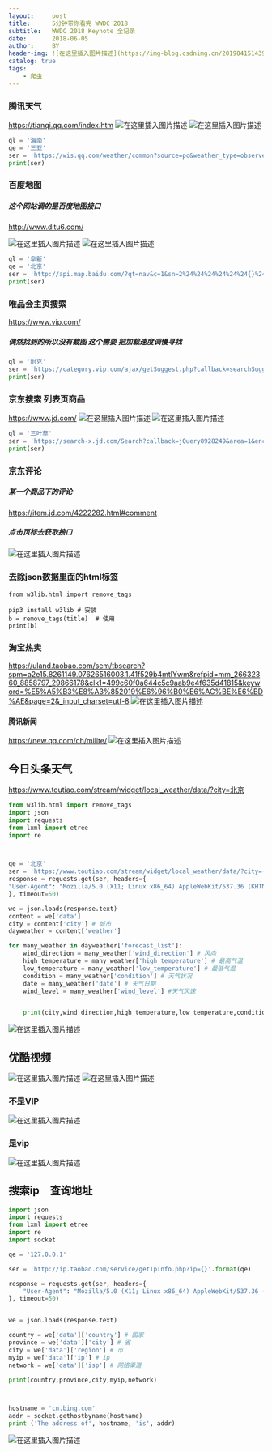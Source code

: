 ```yaml
---
layout:     post
title:      5分钟带你看完 WWDC 2018
subtitle:   WWDC 2018 Keynote 全记录
date:       2018-06-05
author:     BY
header-img: ![在这里插入图片描述](https://img-blog.csdnimg.cn/20190415143922272.png)
catalog: true
tags:
    - 爬虫
---
```


### 腾讯天气
https://tianqi.qq.com/index.htm
![在这里插入图片描述](https://img-blog.csdnimg.cn/20190415143922272.png)
![在这里插入图片描述](https://img-blog.csdnimg.cn/20190415143940989.png?x-oss-process=image/watermark,type_ZmFuZ3poZW5naGVpdGk,shadow_10,text_aHR0cHM6Ly9ibG9nLmNzZG4ubmV0L3FxXzQxNTAwMjIy,size_16,color_FFFFFF,t_70)
```python
ql = '海南'
qe = '三亚'
ser = 'https://wis.qq.com/weather/common?source=pc&weather_type=observe%7Cforecast_1h%7Cforecast_24h%7Cindex%7Calarm%7Climit%7Ctips%7Crise&province={}&city={}'.format(ql, qe)
print(ser)
```
### 百度地图
##### 这个网站调的是百度地图接口 
http://www.ditu6.com/

![在这里插入图片描述](https://img-blog.csdnimg.cn/20190415144446824.png?x-oss-process=image/watermark,type_ZmFuZ3poZW5naGVpdGk,shadow_10,text_aHR0cHM6Ly9ibG9nLmNzZG4ubmV0L3FxXzQxNTAwMjIy,size_16,color_FFFFFF,t_70)
![在这里插入图片描述](https://img-blog.csdnimg.cn/2019041514452481.png)
```python
ql = '阜新'
qe = '北京'
ser = 'http://api.map.baidu.com/?qt=nav&c=1&sn=2%24%24%24%24%24%24{}%24%240%24%24%24%24&en=2%24%24%24%24%24%24{}%24%240%24%24%24%24&sy=0&ie=utf-8&oue=1&fromproduct=jsapi&res=api'.format(ql,qe)
print(ser)
```
### 唯品会主页搜索
https://www.vip.com/
##### 偶然找到的所以没有截图 这个需要 把加载速度调慢寻找
```python
ql = '耐克'
ser = 'https://category.vip.com/ajax/getSuggest.php?callback=searchSuggestions&keyword={}&_=1555241988506'.format(ql)
print(ser)
```
### 京东搜索 列表页商品
https://www.jd.com/
![在这里插入图片描述](https://img-blog.csdnimg.cn/20190415145623166.png?x-oss-process=image/watermark,type_ZmFuZ3poZW5naGVpdGk,shadow_10,text_aHR0cHM6Ly9ibG9nLmNzZG4ubmV0L3FxXzQxNTAwMjIy,size_16,color_FFFFFF,t_70)
![在这里插入图片描述](https://img-blog.csdnimg.cn/20190415145641445.png?x-oss-process=image/watermark,type_ZmFuZ3poZW5naGVpdGk,shadow_10,text_aHR0cHM6Ly9ibG9nLmNzZG4ubmV0L3FxXzQxNTAwMjIy,size_16,color_FFFFFF,t_70)
```python
ql = '三叶草'
ser = 'https://search-x.jd.com/Search?callback=jQuery8928249&area=1&enc=utf-8&keyword={}&adType=7&page=1&ad_ids=291%3A24&xtest=new_search&_=1555292292157'.format(ql)
print(ser)
```
### 京东评论
##### 某一个商品下的评论 
https://item.jd.com/4222282.html#comment
##### 点击页标去获取接口
![在这里插入图片描述](https://img-blog.csdnimg.cn/20190415152618975.png?x-oss-process=image/watermark,type_ZmFuZ3poZW5naGVpdGk,shadow_10,text_aHR0cHM6Ly9ibG9nLmNzZG4ubmV0L3FxXzQxNTAwMjIy,size_16,color_FFFFFF,t_70)
### 去除json数据里面的html标签
```
from w3lib.html import remove_tags

pip3 install w3lib # 安装
b = remove_tags(title)  # 使用
print(b)
```
### 淘宝热卖
https://uland.taobao.com/sem/tbsearch?spm=a2e15.8261149.07626516003.1.41f529b4mtIYwm&refpid=mm_26632360_8858797_29866178&clk1=499c60f0a644c5c9aab9e4f635d41815&keyword=%E5%A5%B3%E8%A3%852019%E6%96%B0%E6%AC%BE%E6%BD%AE&page=2&_input_charset=utf-8
![在这里插入图片描述](https://img-blog.csdnimg.cn/2019042415484150.png?x-oss-process=image/watermark,type_ZmFuZ3poZW5naGVpdGk,shadow_10,text_aHR0cHM6Ly9ibG9nLmNzZG4ubmV0L3FxXzQxNTAwMjIy,size_16,color_FFFFFF,t_70)
#### 腾讯新闻
https://new.qq.com/ch/milite/
![在这里插入图片描述](https://img-blog.csdnimg.cn/20190424163441281.png?x-oss-process=image/watermark,type_ZmFuZ3poZW5naGVpdGk,shadow_10,text_aHR0cHM6Ly9ibG9nLmNzZG4ubmV0L3FxXzQxNTAwMjIy,size_16,color_FFFFFF,t_70)


## 今日头条天气
https://www.toutiao.com/stream/widget/local_weather/data/?city=北京
```python
from w3lib.html import remove_tags
import json
import requests
from lxml import etree
import re



qe = '北京'
ser = 'https://www.toutiao.com/stream/widget/local_weather/data/?city={}'.format(qe)
response = requests.get(ser, headers={
"User-Agent": "Mozilla/5.0 (X11; Linux x86_64) AppleWebKit/537.36 (KHTML, like Gecko) Chrome/68.0.3440.106 Safari/537.36",
}, timeout=50)

we = json.loads(response.text)
content = we['data']
city = content['city'] # 城市
dayweather = content['weather']

for many_weather in dayweather['forecast_list']:
    wind_direction = many_weather['wind_direction'] # 风向
    high_temperature = many_weather['high_temperature'] # 最高气温
    low_temperature = many_weather['low_temperature'] # 最低气温
    condition = many_weather['condition'] # 天气状况
    date = many_weather['date'] # 天气日期
    wind_level = many_weather['wind_level'] #天气风速


    print(city,wind_direction,high_temperature,low_temperature,condition,date,wind_level)
```
![在这里插入图片描述](https://img-blog.csdnimg.cn/20190528162634726.png?x-oss-process=image/watermark,type_ZmFuZ3poZW5naGVpdGk,shadow_10,text_aHR0cHM6Ly9ibG9nLmNzZG4ubmV0L3FxXzQxNTAwMjIy,size_16,color_FFFFFF,t_70)
## 优酷视频
![在这里插入图片描述](https://img-blog.csdnimg.cn/20190603083830558.png?x-oss-process=image/watermark,type_ZmFuZ3poZW5naGVpdGk,shadow_10,text_aHR0cHM6Ly9ibG9nLmNzZG4ubmV0L3FxXzQxNTAwMjIy,size_16,color_FFFFFF,t_70)
![在这里插入图片描述](https://img-blog.csdnimg.cn/20190603083850827.png?x-oss-process=image/watermark,type_ZmFuZ3poZW5naGVpdGk,shadow_10,text_aHR0cHM6Ly9ibG9nLmNzZG4ubmV0L3FxXzQxNTAwMjIy,size_16,color_FFFFFF,t_70)
### 不是VIP
![在这里插入图片描述](https://img-blog.csdnimg.cn/20190603083917696.png?x-oss-process=image/watermark,type_ZmFuZ3poZW5naGVpdGk,shadow_10,text_aHR0cHM6Ly9ibG9nLmNzZG4ubmV0L3FxXzQxNTAwMjIy,size_16,color_FFFFFF,t_70)
### 是vip
![在这里插入图片描述](https://img-blog.csdnimg.cn/20190603083941675.png?x-oss-process=image/watermark,type_ZmFuZ3poZW5naGVpdGk,shadow_10,text_aHR0cHM6Ly9ibG9nLmNzZG4ubmV0L3FxXzQxNTAwMjIy,size_16,color_FFFFFF,t_70)
## 搜索ip　查询地址
```python
import json
import requests
from lxml import etree
import re
import socket

qe = '127.0.0.1'

ser = 'http://ip.taobao.com/service/getIpInfo.php?ip={}'.format(qe)

response = requests.get(ser, headers={
    "User-Agent": "Mozilla/5.0 (X11; Linux x86_64) AppleWebKit/537.36 (KHTML, like Gecko) Chrome/68.0.3440.106 Safari/537.36",
}, timeout=50)


we = json.loads(response.text)

country = we['data']['country'] # 国家
province = we['data']['city'] # 省
city = we['data']['region'] # 市
myip = we['data']['ip'] # ip
network = we['data']['isp'] # 网络渠道

print(country,province,city,myip,network)




```
```python
hostname = 'cn.bing.com'
addr = socket.gethostbyname(hostname)
print ('The address of', hostname, 'is', addr)
```
![在这里插入图片描述](https://img-blog.csdnimg.cn/20190603084419351.png)

